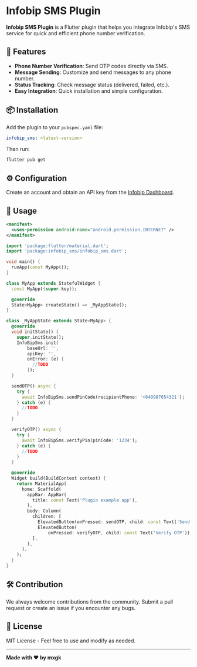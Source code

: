 # Infobip SMS Plugin

**Infobip SMS Plugin** is a Flutter plugin that helps you integrate Infobip's SMS service for quick and efficient phone number verification.

## 🚀 Features
- **Phone Number Verification**: Send OTP codes directly via SMS.  
- **Message Sending**: Customize and send messages to any phone number.  
- **Status Tracking**: Check message status (delivered, failed, etc.).  
- **Easy Integration**: Quick installation and simple configuration.  

## 📦 Installation  
Add the plugin to your `pubspec.yaml` file:  

```yaml
infobip_sms: <latest-version>
```  

Then run:  

```bash
flutter pub get
```  

## ⚙️ Configuration  
Create an account and obtain an API key from the [Infobip Dashboard](https://www.infobip.com).  

## 🔧 Usage  

```xml
<manifest>
  <uses-permission android:name="android.permission.INTERNET" />
</manifest>
```  

```dart
import 'package:flutter/material.dart';
import 'package:infobip_sms/infobip_sms.dart';

void main() {
  runApp(const MyApp());
}

class MyApp extends StatefulWidget {
  const MyApp({super.key});

  @override
  State<MyApp> createState() => _MyAppState();
}

class _MyAppState extends State<MyApp> {
  @override
  void initState() {
    super.initState();
    InfoBipSms.init(
        baseUrl: '',
        apiKey: '',
        onError: (e) {
          //TODO
        });
  }

  sendOTP() async {
    try {
      await InfoBipSms.sendPinCode(recipientPhone: '+840987654321');
    } catch (e) {
      //TODO
    }
  }

  verifyOTP() async {
    try {
      await InfoBipSms.verifyPin(pinCode: '1234');
    } catch (e) {
      //TODO
    }
  }

  @override
  Widget build(BuildContext context) {
    return MaterialApp(
      home: Scaffold(
        appBar: AppBar(
          title: const Text('Plugin example app'),
        ),
        body: Column(
          children: [
            ElevatedButton(onPressed: sendOTP, child: const Text('Send OTP')),
            ElevatedButton(
                onPressed: verifyOTP, child: const Text('Verify OTP')),
          ],
        ),
      ),
    );
  }
}
```  

## 🛠️ Contribution  
We always welcome contributions from the community. Submit a pull request or create an issue if you encounter any bugs.  

## 📄 License  
MIT License - Feel free to use and modify as needed.  

---  

**Made with ❤️ by mxgk**
